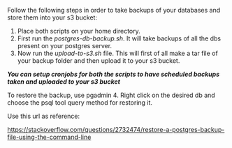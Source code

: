 Follow the following steps in order to take backups of your databases and store them into your s3 bucket:

1. Place both scripts on your home directory.
2. First run the *postgres-db-backup.sh*. It will take backups of all the dbs present on your postgres server. 
3. Now run the *upload-to-s3.sh* file. This will first  of all make a tar file of your backup folder and then upload it to your s3 bucket.

***You can setup cronjobs for both the scripts to have scheduled backups taken and uploaded to your s3 bucket***

To restore the backup, use pgadmin 4. Right click on the desired db and choose the psql tool query method for restoring it.

Use this url as reference: 

https://stackoverflow.com/questions/2732474/restore-a-postgres-backup-file-using-the-command-line
